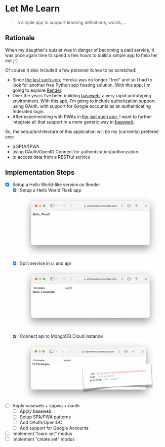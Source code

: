 # Let Me Learn

> a simple app to support learning definitions, words,...

## Rationale

When my daugther's quizlet was in danger of becoming a paid service, it was once again time to spend a few hours to build a simple app to help her out ;-)

Of course it also included a few personal itches to be scratched:

* Since [the last such app](https://github.com/christophevg/howifeel), Heroku was no longer "free" and so I had to look for another free Python app hosting solution. With this app, I'm going to explore [Render](https://render.com).
* Over the years I've been building [baseweb](https://github.com/christophevg/baseweb), a very rapid prototyping environment. With this app, I'm going to include authorization support using OAuth, with support for Google accounts as an authenticating federated login.
* After experimenting with PWAs in [the last such app](https://github.com/christophevg/howifeel), I want to further integrate all that support in a more generic way in [baseweb](https://github.com/christophevg/baseweb).

So, the setup/architecture of this application will be my (currently) prefered one:

* a SP(A/)PWA
* using OAuth/OpenID Connect for authentication/authorization
* to access data from a RESTful service

## Implementation Steps

- [x] Setup a Hello World-like service on Render
  - [x] Setup a Hello World Flask app
    ![Hello World](media/hello-world.png)
  - [x] Split service in ui and api
    ![Hello World, the sequel](media/hello-world-2.png)
  - [x] Connect api to MongoDB Cloud instance
    ![Hello World, the sequel](media/hello-world-3.png)
- [ ] Apply baseweb + sppwa + oauth
  - [ ] Apply baseweb
  - [ ] Setup SPA/PWA patterns
  - [ ] Add OAuth/OpenIDC
  - [ ] Add support for Google Accounts
- [ ] Implement "learn set" modus
- [ ] Implement "create set" modus
